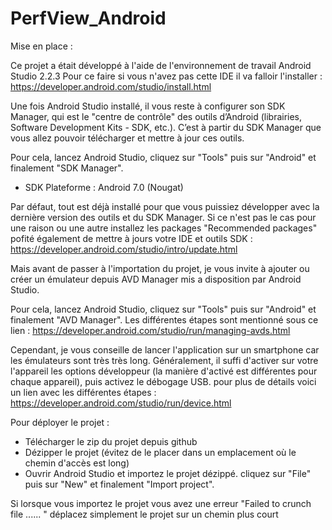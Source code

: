 # PerfView_Android

Mise en place :

Ce projet a était développé à l'aide de l'environnement de travail Android Studio 2.2.3
Pour ce faire si vous n'avez pas cette IDE il va falloir l'installer : https://developer.android.com/studio/install.html

Une fois Android Studio installé, il vous reste à configurer son SDK Manager, 
qui est le "centre de contrôle" des outils d’Android (librairies, Software Development Kits - SDK, etc.).
C’est à partir du SDK Manager que vous allez pouvoir télécharger et mettre à jour ces outils.

Pour cela, lancez Android Studio, cliquez sur "Tools" puis sur "Android" et finalement "SDK Manager".

- SDK Plateforme : Android 7.0 (Nougat)

Par défaut, tout est déjà installé pour que vous puissiez développer avec la dernière version des outils et du SDK Manager.
Si ce n'est pas le cas pour une raison ou une autre installez les packages "Recommended packages"
pofité également de mettre à jours votre IDE et outils SDK : https://developer.android.com/studio/intro/update.html

Mais avant de passer à l'importation du projet,
je vous invite à ajouter ou créer un émulateur depuis AVD Manager mis a disposition par Android Studio.

Pour cela, lancez Android Studio, cliquez sur "Tools" puis sur "Android" et finalement "AVD Manager".
Les différentes étapes sont mentionné sous ce lien : https://developer.android.com/studio/run/managing-avds.html

Cependant, je vous conseille de lancer l'application sur un smartphone car les émulateurs sont très très long.
Généralement, il suffi d'activer sur votre l'appareil les options développeur (la manière d'activé est différentes pour chaque appareil),
puis activez le débogage USB.
pour plus de détails voici un lien avec les différentes étapes : https://developer.android.com/studio/run/device.html

Pour déployer le projet :
- Télécharger le zip du projet depuis github
- Dézipper le projet (évitez de le placer dans un emplacement où le chemin d'accès est long)
- Ouvrir Android Studio et importez le projet dézippé. 
     cliquez sur "File" puis sur "New" et finalement "Import project".
     
 Si lorsque vous importez le projet vous avez une erreur "Failed to crunch file ...... "
 déplacez simplement le projet sur un chemin plus court
